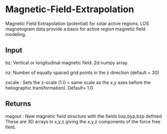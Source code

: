 # Magnetic-Field-Extrapolation
Magnetic Field Extrapolation (potential) for solar active regions. LOS magnetogram data provide a basis for active region magnetic field modeling.

Input
-----

bz: Vertical or longitudinal magnetic field. 2d numpy array.

nz: Number of equally spaced grid points in the z direction (default = 30)

zscale : Sets the z-scale (1.0 = same scale as the x,y axes before the heliographic transformation). Default= 1.0


Returns
-------
magout : New magnetic field structure with the fields bxp,byp,bzp defined These are 3D arrays in x,y,z giving the x,y,z components of the force free field.
